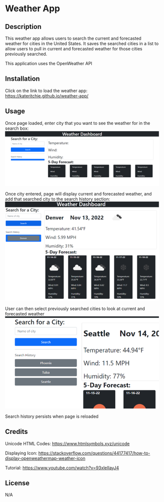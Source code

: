 # Weather App

## Description

This weather app allows users to search the current and forecasted weather for cities in the United States.  It saves the searched cities in a list to allow users to pull in current and forecasted weather for those cities previously searched.

This application uses the OpenWeather API

## Installation

Click on the link to load the weather app: https://kateritchie.github.io/weather-app/

## Usage

Once page loaded, enter city that you want to see the weather for in the search box:
![Weather App Start Screen](./assets/images/Load%20Page.PNG)

Once city entered, page will display current and forecasted weather, and add that searched city to the search history section:
![Weather info for searched city](./assets/images/Weather%20by%20current%20city%20search.PNG)

User can then select previously searched cities to look at current and forecasted weather
![Previously searched cities](./assets/images/Previously%20searched%20cities.PNG)

Search history persists when page is reloaded


## Credits

Unicode HTML Codes: https://www.htmlsymbols.xyz/unicode

Displaying Icon: https://stackoverflow.com/questions/44177417/how-to-display-openweathermap-weather-icon

Tutorial: https://www.youtube.com/watch?v=93xleIIayJ4

## License

N/A

